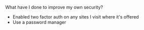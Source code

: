 What have I done to improve my own security?
- Enabled two factor auth on any sites I visit where it's offered
- Use a password manager
